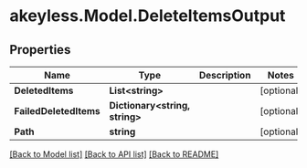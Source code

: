 # akeyless.Model.DeleteItemsOutput

## Properties

Name | Type | Description | Notes
------------ | ------------- | ------------- | -------------
**DeletedItems** | **List&lt;string&gt;** |  | [optional] 
**FailedDeletedItems** | **Dictionary&lt;string, string&gt;** |  | [optional] 
**Path** | **string** |  | [optional] 

[[Back to Model list]](../README.md#documentation-for-models) [[Back to API list]](../README.md#documentation-for-api-endpoints) [[Back to README]](../README.md)


